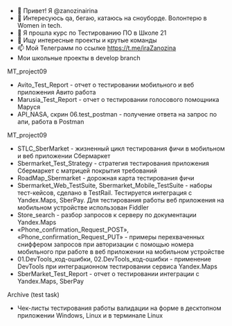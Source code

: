 - 👋 Привет! Я @zanozinairina
- 👀 Интересуюсь qa, бегаю, катаюсь на сноуборде. Волонтерю в Women in tech.
- 🌱 Я прошла курс по Тестированию ПО в Школе 21
- 💞️ Ищу интересные проекты и крутые команды
- 📫 Мой Телеграмм по ссылке https://t.me/iraZanozina 
- Мои школьные проекты в develop branch  

 MT_project09 

- Avito_Test_Report - отчет о тестировании мобильного и веб приложения Авито работа
- Marusia_Test_Report - отчет о тестировании голосового помощника Маруся 
- API_NASA, скрин 06.test_postman - получение ответа на запрос по апи, работа в Postman

MT_project09 

- STLC_SberMarket - жизненный цикл тестирования фичи в мобильном и веб приложении Сбермаркет
- Sbermarket_Test_Strategy - стратегия тестирования приложения Сбермаркет с матрицей покрытия требований
- RoadMap_Sbermarket - дорожная карта тестирования фичи
- Sbermarket_Web_TestSuite, Sbermarket_Mobile_TestSuite - наборы тест-кейсов, сделано в TestRail. Тестируется интеграция с Yandex.Maps, SberPay. Для тестирования работы веб приложения на мобильном устройстве использован Fiddler
- Store_search - разбор запросов к серверу по документации Yandex.Maps
- «Phone_confirmation_Request_POST», «Phone_confirmation_Request_PUT» - примеры перехваченных сниффером запросов при авторизации с помощью номера мобильного при работе в веб приложении на мобильном устройстве
- 01.DevTools_код-ошибки, 02.DevTools_код-ошибки - применение DevTools при интеграционном тестировании  сервиса Yandex.Maps
- SberMarket_Test_Report - отчет о тестировании интеграции с Yandex.Maps, SberPay

Archive (test task)

- Чек-листы тестирования работы валидации на форме в десктопном приложении Windows, Linux  и в терминале Linux  

<!---
zanozinairina/zanozinairina is a ✨ special ✨ repository because its `README.md` (this file) appears on your GitHub profile.
You can click the Preview link to take a look at your changes.
--->
